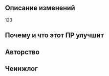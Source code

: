 <!--
Читать: https://github.com/TauCetiStation/TauCetiClassic/blob/master/.github/wiki/STYLING_OF_PR.md
-->
## Описание изменений
123
## Почему и что этот ПР улучшит

## Авторство

<!-- 
В случае порта с другого билда - укажите источник (репозиторий или номер PR-а). 
Если это оригинальный PR - укажите первоисточник/авторство спрайтов и звуков. 
Укажите лицензию для звуков.
-->

## Чеинжлог

<!-- 
В чеинжлог стоит писать изменения, которые будут заметны игрокам. И так, чтобы они были понятны игрокам.
Ключевые слова для чеинжлога: bugfix, rscadd, rscdel, image, sound, spellcheck, tweak, balance, map, performance, experiment

:cl:
 - bugfix: Пофикшен такой-то баг.
 - map: Перемаплен такой-то отсек.
 - image: Обновлен такой-то спрайт.
-->
